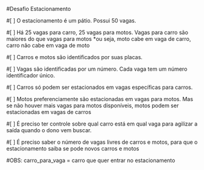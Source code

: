 #Desafio Estacionamento

#[ ] O estacionamento é um pátio. Possui 50 vagas.

#[ ] Há 25 vagas para carro, 25 vagas para motos. Vagas para carro são maiores do que vagas para motos *ou seja, moto cabe em vaga de carro, carro não cabe em vaga de moto

#[ ] Carros e motos são identificados por suas placas.

#[ ] Vagas são identificadas por um número. Cada vaga tem um número identificador único.

#[ ] Carros só podem ser estacionados em vagas específicas para carros.

#[ ] Motos preferenciamente são estacionadas em vagas para motos. Mas se não houver mais vagas para motos disponíveis, motos podem ser estacionadas em vagas de carros

#[ ] É preciso ter controle sobre qual carro está em qual vaga para agilizar a saída quando o dono vem buscar.

#[ ] É preciso saber o número de vagas livres de carros e motos, para que o estacionamento saiba se pode novos carros e motos

#OBS: carro_para_vaga = carro que quer entrar no estacionamento
